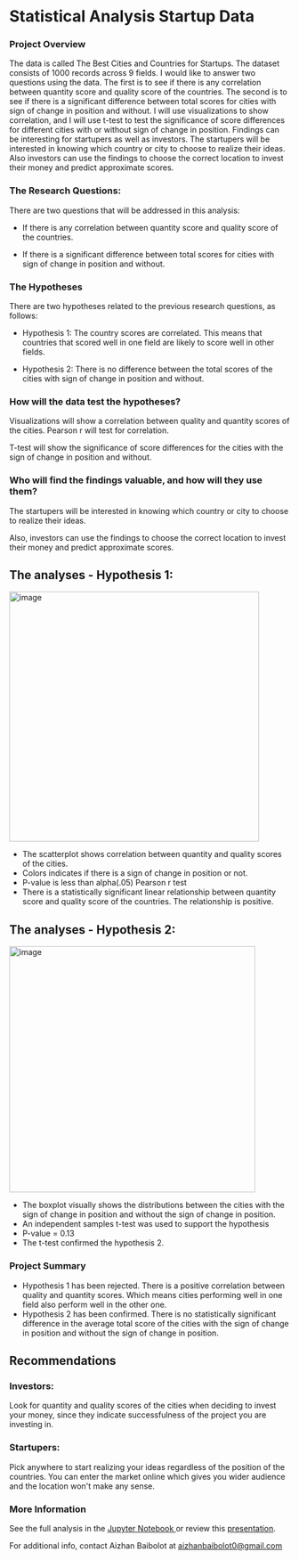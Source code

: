# **Statistical Analysis Startup Data**
### Project Overview <p>
The data is called The Best Cities and Countries for Startups. The dataset consists of 1000 records across 9 fields. I would like to answer two questions 
using the data. The first is to see if there is any correlation between quantity score and quality score of the countries. The second is to see if there
is a significant difference between total scores for cities with sign of change in position and without. I will use visualizations to show correlation,
and I will use t-test to test the significance of score differences for different cities with or without sign of change in position. Findings can be 
interesting for startupers as well as investors. The startupers will be interested in knowing which country or city to choose to realize their ideas. 
Also investors can use the findings to choose the correct location to invest their money and predict approximate scores.

### The Research Questions: 
There are two questions that will be addressed in this analysis:

* If there is any correlation between quantity score and quality score of the countries.
  
* If there is a significant difference between total scores for cities with sign of change in position and without.
  
### The Hypotheses
There are two hypotheses related to the previous research questions, as follows:
 
* Hypothesis 1: The country scores are correlated. This means that countries that scored well in one field are likely to score well in other fields.
  
* Hypothesis 2: There is no difference between the total scores of the cities with sign of change in position and without.
  
### How will the data test the hypotheses?

Visualizations will show a correlation between quality and quantity scores of the cities. Pearson r will test for correlation.  

T-test will show the significance of score differences for the cities with the sign of change in position and without. 

### Who will find the findings valuable, and how will they use them?

The startupers will be interested in knowing which country or city to choose to realize their ideas. 

Also, investors can use the findings to choose the correct location to invest their money and predict approximate scores.

## The analyses - Hypothesis 1:

<img width="449" alt="image" src="https://user-images.githubusercontent.com/98500457/200925797-3049f621-0a50-45ab-8f30-fd582e536242.png">

* The scatterplot shows correlation between quantity and quality scores of the cities.
* Colors indicates if there is a sign of change in position or not.
* P-value is less than alpha(.05) Pearson r test
* There is a statistically significant linear relationship between quantity score and quality score of the countries. The relationship is positive.

## The analyses - Hypothesis 2:

<img width="442" alt="image" src="https://user-images.githubusercontent.com/98500457/200926278-105a7fe0-a65f-41e0-961e-40c280c02ef7.png">

* The boxplot visually shows  the distributions between the cities with the sign of change in position and without the sign of change in position.
* An independent samples t-test was used to support the hypothesis 
* P-value = 0.13
* The t-test confirmed the hypothesis 2.

### Project Summary
* Hypothesis 1 has been rejected. There is a positive correlation between quality and quantity scores. Which means cities performing well in one field also perform well in the other one.
* Hypothesis 2 has been confirmed. There is no statistically significant difference in the average total score of the cities with the sign of change in position and without the sign of change in position.

## Recommendations
### Investors:
Look for quantity and quality scores of the cities when deciding to invest your money, since they indicate successfulness of the project you are investing in.
### Startupers:
Pick anywhere to start realizing your ideas regardless of the position of the countries. You can enter the market online which gives you wider audience and the location won't make any sense. 

### More Information
See the full analysis in the [Jupyter Notebook ](https://github.com/Aizhanbaibolot/Statistical-Analysis-Startup-Data/blob/main/capstone_3.ipynb) or review this [presentation](https://github.com/Aizhanbaibolot/Statistical-Analysis-Startup-Data/blob/main/capstone3_startups.pdf).

For additional info, contact Aizhan Baibolot at []()aizhanbaibolot0@gmail.com
